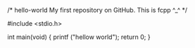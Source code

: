 /* 
hello-world
My first repository on GitHub.
This is fcpp ^_^
*/

#include <stdio.h>

int main(void)
{
    printf ("hellow world");
    return 0;
}

